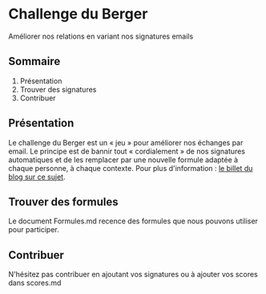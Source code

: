 Challenge du Berger
=================

Améliorer nos relations en variant nos signatures emails


## Sommaire
1. Présentation
2. Trouver des signatures
3. Contribuer

## Présentation
Le challenge du Berger est un « jeu » pour améliorer nos échanges par email. 
Le principe est de bannir tout « cordialement » de nos signatures automatiques et de les remplacer par une nouvelle formule adaptée à chaque personne, à chaque contexte. 
Pour plus d'information : [le billet du blog sur ce sujet](http://blog.thinkinnovation.fr/Le-Challenge-du-Berger).

## Trouver des formules
Le document Formules.md recence des formules que nous pouvons utiliser pour participer. 

## Contribuer
N'hésitez pas contribuer en ajoutant vos signatures ou à ajouter vos scores dans scores.md
